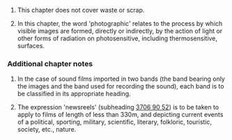 1. This chapter does not cover waste or scrap.

2. In this chapter, the word 'photographic' relates to the process by which visible images are formed, directly or indirectly, by the action of light or other forms of radiation on photosensitive, including thermosensitive, surfaces.

### Additional chapter notes

1. In the case of sound films imported in two bands (the band bearing only the images and the band used for recording the sound), each band is to be classified in its appropriate heading.

2. The expression 'newsreels' (subheading [3706 90 52](/commodities/3706905200)) is to be taken to apply to films of length of less than 330m, and depicting current events of a political, sporting, military, scientific, literary, folkloric, touristic, society, etc., nature.
